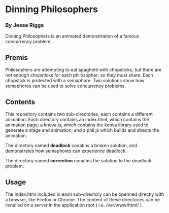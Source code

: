 # Dinning Philosophers
### By Jesse Riggs
Dinning Philosophers is an animated demonstration of a famous concurrency problem.
## Premis
Phliosophers are attempting to eat spaghetti with chopsticks, but there are not enough chopsticks for each philosopher; so they must share. Each chopstick is protected with a semaphore. Two solutions show how semaphores can be used to solve concurrency problems.
## Contents
This repository contains two sub-directories, each contains a different animation. Each directory contains an index.html, which contains the animation page; a knova.js, which contains the konva library used to generate a stage and animation; and a phil.js which builds and directs the animation.

The directory named **deadlock** conatins a broken solution, and demonstrates how semaphores can experience deadlock.

The directory named **correction** conatins the solution to the deadlock problem.
## Usage
The index.html included in each sub-directory can be openned directly with a browser, like Firefox or Chrome. The content of these directories can be installed on a server in the application root ( i.e. /var/www/html/ ).
